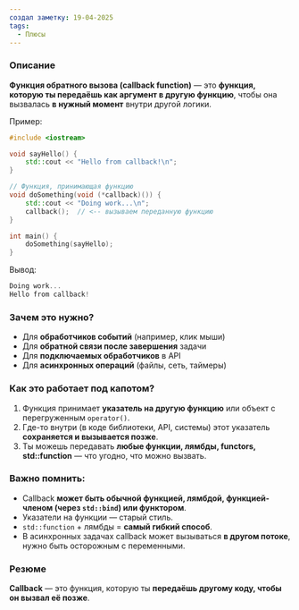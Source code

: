 ```yaml
---
создал заметку: 19-04-2025
tags:
  - Плюсы
---
```

### Описание
**Функция обратного вызова (callback function)** — это **функция, которую ты передаёшь как аргумент в другую функцию**,  чтобы она вызвалась **в нужный момент** внутри другой логики.

Пример:
```cpp
#include <iostream>

void sayHello() {
    std::cout << "Hello from callback!\n";
}

// Функция, принимающая функцию
void doSomething(void (*callback)()) {
    std::cout << "Doing work...\n";
    callback();  // <-- вызываем переданную функцию
}

int main() {
    doSomething(sayHello);
}

```
Вывод:
```cpp
Doing work...
Hello from callback!
```
### Зачем это нужно?
- Для **обработчиков событий** (например, клик мыши)
- Для **обратной связи после завершения** задачи
- Для **подключаемых обработчиков** в API
- Для **асинхронных операций** (файлы, сеть, таймеры)
### Как это работает под капотом?
1. Функция принимает **указатель на другую функцию** или объект с перегруженным `operator()`.
2. Где-то внутри (в коде библиотеки, API, системы) этот указатель **сохраняется и вызывается позже**.
3. Ты можешь передавать **любые функции, лямбды, functors, std::function** — что угодно, что можно вызвать.
### Важно помнить:
- Callback **может быть обычной функцией, лямбдой, функцией-членом (через `std::bind`) или функтором**.
- Указатели на функции — старый стиль.
- `std::function` + лямбды = **самый гибкий способ**.
- В асинхронных задачах callback может вызываться **в другом потоке**, нужно быть осторожным с переменными.
### Резюме
**Callback** — это функция, которую ты **передаёшь другому коду, чтобы он вызвал её позже**.